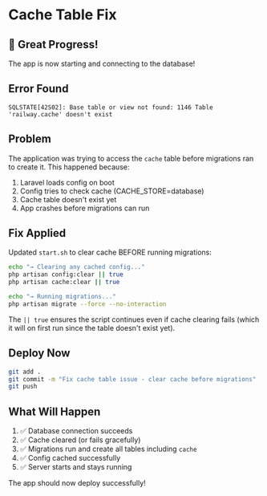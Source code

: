 # Cache Table Fix

## 🎉 Great Progress!
The app is now starting and connecting to the database!

## Error Found
```
SQLSTATE[42S02]: Base table or view not found: 1146 Table 'railway.cache' doesn't exist
```

## Problem
The application was trying to access the `cache` table before migrations ran to create it. This happened because:
1. Laravel loads config on boot
2. Config tries to check cache (CACHE_STORE=database)
3. Cache table doesn't exist yet
4. App crashes before migrations can run

## Fix Applied
Updated `start.sh` to clear cache BEFORE running migrations:

```bash
echo "→ Clearing any cached config..."
php artisan config:clear || true
php artisan cache:clear || true

echo "→ Running migrations..."
php artisan migrate --force --no-interaction
```

The `|| true` ensures the script continues even if cache clearing fails (which it will on first run since the table doesn't exist yet).

## Deploy Now
```bash
git add .
git commit -m "Fix cache table issue - clear cache before migrations"
git push
```

## What Will Happen
1. ✅ Database connection succeeds
2. ✅ Cache cleared (or fails gracefully)
3. ✅ Migrations run and create all tables including `cache`
4. ✅ Config cached successfully
5. ✅ Server starts and stays running

The app should now deploy successfully!
